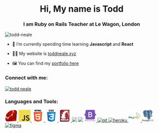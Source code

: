 <h1 align="center">Hi, My name is Todd</h1>
<h3 align="center">I am Ruby on Rails Teacher at Le Wagon, London</h3>

<p align="left"> <img src="https://komarev.com/ghpvc/?username=todd-neale&label=Profile%20views&color=0e75b6&style=flat" alt="todd-neale" /> </p>

- 🌱 I’m currently spending time learning **Javascript** and **React**

- 👨‍💻 My website is [toddneale.xyz](http://toddneale.xyz/)

- 🖼 You can find my [portfolio here](https://github.com/todd-neale/Portfolio)


<h3 align="left">Connect with me:</h3>
<p align="left">
<a href="https://linkedin.com/in/todd neale" target="blank"><img align="center" src="https://cdn.jsdelivr.net/npm/simple-icons@3.0.1/icons/linkedin.svg" alt="todd neale" height="30" width="40" /></a>
</p>

<h3 align="left">Languages and Tools:</h3>
<p align="left"> 
   <a href="https://www.ruby-lang.org/en/" target="_blank"> <img src="https://raw.githubusercontent.com/devicons/devicon/master/icons/ruby/ruby-original.svg" alt="ruby" width="40" height="40"/> </a> 
   <a href="https://developer.mozilla.org/en-US/docs/Web/JavaScript" target="_blank"> <img src="https://raw.githubusercontent.com/devicons/devicon/master/icons/javascript/javascript-original.svg" alt="javascript" width="40" height="40"/> </a> 
   <a href="https://www.w3.org/html/" target="_blank"> <img src="https://raw.githubusercontent.com/devicons/devicon/master/icons/html5/html5-original-wordmark.svg" alt="html5" width="40" height="40"/> </a>
   <a href="https://www.w3schools.com/css/" target="_blank"> <img src="https://raw.githubusercontent.com/devicons/devicon/master/icons/css3/css3-original-wordmark.svg" alt="css3" width="40" height="40"/> </a> 
   <a href="https://rubyonrails.org" target="_blank"> <img src="https://raw.githubusercontent.com/devicons/devicon/master/icons/rails/rails-original-wordmark.svg" alt="rails" width="40" height="40"/> </a> 
   <a> <img height='40' src="https://upload.wikimedia.org/wikipedia/commons/thumb/a/a7/React-icon.svg/2300px-React-icon.svg.png" /></a>
   <a><img height='40' src="https://cdn3.iconfinder.com/data/icons/teenyicons-outline-vol-2/15/nuxtjs-512.png" /></a> 
   <a href="https://getbootstrap.com" target="_blank"> <img src="https://raw.githubusercontent.com/devicons/devicon/master/icons/bootstrap/bootstrap-plain-wordmark.svg" alt="bootstrap" width="40" height="40"/> </a> 
   <a href="https://git-scm.com/" target="_blank"> <img src="https://www.vectorlogo.zone/logos/git-scm/git-scm-icon.svg" alt="git" width="40" height="40"/> </a> 
   <a href="https://heroku.com" target="_blank"> <img src="https://www.vectorlogo.zone/logos/heroku/heroku-icon.svg" alt="heroku" width="40" height="40"/> </a>  
   <a href="https://www.mysql.com/" target="_blank"> <img src="https://raw.githubusercontent.com/devicons/devicon/master/icons/mysql/mysql-original-wordmark.svg" alt="mysql" width="40" height="40"/> </a> 
   <a href="https://www.postgresql.org" target="_blank"> <img src="https://raw.githubusercontent.com/devicons/devicon/master/icons/postgresql/postgresql-original-wordmark.svg" alt="postgresql" width="40" height="40"/> </a>  
   <a href="https://www.figma.com/" target="_blank"> <img src="https://www.vectorlogo.zone/logos/figma/figma-icon.svg" alt="figma" width="40" height="40"></a> 
</p>

